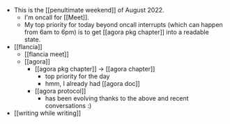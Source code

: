 - This is the [[penultimate weekend]] of August 2022.
  - I'm oncall for [[Meet]].
  - My top priority for today beyond oncall interrupts (which can happen from 6am to 6pm) is to get [[agora pkg chapter]] into a readable state.
- [[flancia]]
  - [[flancia meet]]
  - [[agora]]
    - [[agora pkg chapter]] -> [[agora chapter]]
      - top priority for the day
      - hmm, I already had [[agora doc]]
    - [[agora protocol]]
      - has been evolving thanks to the above and recent conversations :)
- [[writing while writing]]
